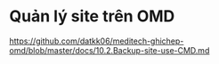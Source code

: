 # Quản lý site trên OMD

https://github.com/datkk06/meditech-ghichep-omd/blob/master/docs/10.2.Backup-site-use-CMD.md
